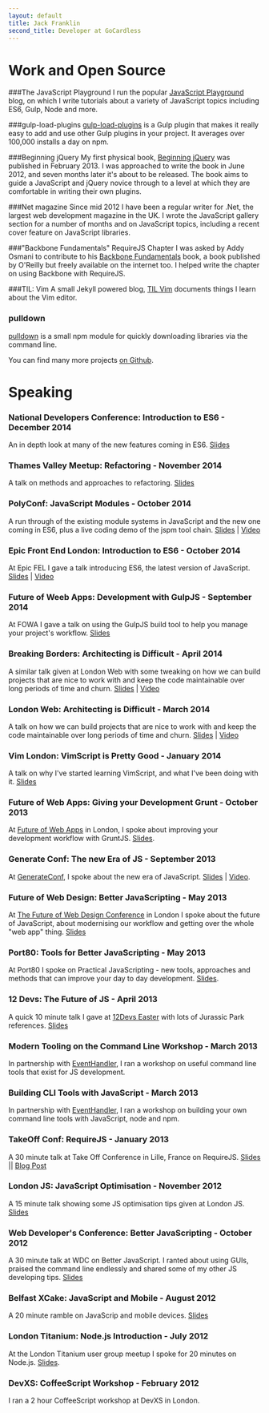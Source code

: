 ```yaml
---
layout: default
title: Jack Franklin
second_title: Developer at GoCardless
---
```


# Work and Open Source

###The JavaScript Playground
I run the popular [JavaScript Playground](http://javascriptplayground.com) blog, on which I write tutorials about a variety of JavaScript topics including ES6, Gulp, Node and more.

###gulp-load-plugins
[gulp-load-plugins](http://github.com/jackfranklin/gulp-load-plugins) is a Gulp plugin that makes it really easy to add and use other Gulp plugins in your project. It averages over 100,000 installs a day on npm.

###Beginning jQuery
My first physical book, [Beginning jQuery](http://www.apress.com/9781430249320) was published in February 2013. I was approached to write the book in June 2012, and seven months later it's about to be released. The book aims to guide a JavaScript and jQuery novice through to a level at which they are comfortable in writing their own plugins.

###Net magazine
Since mid 2012 I have been a regular writer for .Net, the largest web development magazine in the UK. I wrote the JavaScript gallery section for a number of months and on JavaScript topics, including a recent cover feature on JavaScript libraries.

###"Backbone Fundamentals" RequireJS Chapter
I was asked by Addy Osmani to contribute to his [Backbone Fundamentals](http://addyosmani.github.com/backbone-fundamentals/) book, a book published by O'Reilly but freely available on the internet too. I helped write the chapter on using Backbone with RequireJS.

###TIL: Vim
A small Jekyll powered blog, [TIL Vim](http://tilvim.com/) documents things I learn about the Vim editor.

### pulldown
[pulldown](https://github.com/jackfranklin/pulldown) is a small npm module for quickly downloading libraries via the command line.

You can find many more projects [on Github](http://github.com/jackfranklin).

# Speaking

### National Developers Conference: Introduction to ES6 - December 2014
An in depth look at many of the new features coming in ES6. [Slides](https://speakerdeck.com/jackfranklin/ndc-london-introduction-to-es6)

### Thames Valley Meetup: Refactoring - November 2014
A talk on methods and approaches to refactoring. [Slides](https://speakerdeck.com/jackfranklin/thames-valley-meetup-refactoring)

### PolyConf: JavaScript Modules - October 2014
A run through of the existing module systems in JavaScript and the new one coming in ES6, plus a live coding demo of the jspm tool chain. [Slides](https://speakerdeck.com/jackfranklin/polyconf-js-modules) | [Video](https://www.youtube.com/watch?v=NFgudKs-6Oc)

### Epic Front End London: Introduction to ES6 - October 2014
At Epic FEL I gave a talk introducing ES6, the latest version of JavaScript. [Slides](https://speakerdeck.com/jackfranklin/front-end-london-intro-to-es6) | [Video](https://www.youtube.com/watch?v=mPq5S27qWW8)

### Future of Weeb Apps: Development with GulpJS - September 2014
At FOWA I gave a talk on using the GulpJS build tool to help you manage your project's workflow. [Slides](https://speakerdeck.com/jackfranklin/fowa-development-with-gulpjs)

### Breaking Borders: Architecting is Difficult - April 2014
A similar talk given at London Web with some tweaking on how we can build projects that are nice to work with and keep the code maintainable over long periods of time and churn. [Slides](https://speakerdeck.com/jackfranklin/architecting-is-difficult-breaking-borders-april-2014) | [Video](https://vimeo.com/97328932)

### London Web: Architecting is Difficult - March 2014
A talk on how we can build projects that are nice to work with and keep the code maintainable over long periods of time and churn. [Slides](https://speakerdeck.com/jackfranklin/architecting-is-difficult-london-web-march-2014) | [Video](https://vimeo.com/90001708)

### Vim London: VimScript is Pretty Good - January 2014
A talk on why I've started learning VimScript, and what I've been doing with it. [Slides](https://speakerdeck.com/jackfranklin/vimscript-is-pretty-good-vim-london-jan-2014)

### Future of Web Apps: Giving your Development Grunt - October 2013
At [Future of Web Apps](http://futureofwebapps.com/) in London, I spoke about improving your development workflow with GruntJS. [Slides](https://speakerdeck.com/jackfranklin/giving-your-development-more-grunt-fowa-london-2013).

### Generate Conf: The new Era of JS - September 2013
At [GenerateConf](http://www.generateconf.com/page.cfm/ID=1), I spoke about the new era of JavaScript. [Slides](https://speakerdeck.com/jackfranklin/generate-conf-the-new-era-of-js) | [Video](http://www.youtube.com/watch?list=PLb_ziuDPiUzZkc077IW3_rDcqX1OC8VbV&v=M2QlYCPRpdE).

### Future of Web Design: Better JavaScripting - May 2013
At [The Future of Web Design Conference](http://futureofwebdesign.com/) in London I spoke about the future of JavaScript, about modernising our workflow and getting over the whole "web app" thing. [Slides](https://speakerdeck.com/jackfranklin/fowd-practical-javascripting)

### Port80: Tools for Better JavaScripting - May 2013
At Port80 I spoke on Practical JavaScripting - new tools, approaches and methods that can improve your day to day development. [Slides](https://speakerdeck.com/jackfranklin/port80-practical-javascripting).

### 12 Devs: The Future of JS - April 2013
A quick 10 minute talk I gave at [12Devs Easter](http://12devs.co.uk/events/12-devs-at-easter/) with lots of Jurassic Park references. [Slides](https://speakerdeck.com/jackfranklin/the-new-era-of-js)

### Modern Tooling on the Command Line Workshop - March 2013
In partnership with [EventHandler](http://eventhandler.co.uk), I ran a workshop on useful command line tools that exist for JS development.

### Building CLI Tools with JavaScript - March 2013
In partnership with [EventHandler](http://eventhandler.co.uk), I ran a workshop on building your own command line tools with JavaScript, node and npm. 

### TakeOff Conf: RequireJS - January 2013
A 30 minute talk at Take Off Conference in Lille, France on RequireJS. [Slides](https://speakerdeck.com/jackfranklin/requirejs-take-off-conf) || [Blog Post](http://javascriptplayground.com/blog/2013/01/talking-requirejs-at-takeoff-conf)

### London JS: JavaScript Optimisation - November 2012
A 15 minute talk showing some JS optimisation tips given at London JS. [Slides](https://github.com/jackfranklin/ldnjs-optimisation-talk)

### Web Developer's Conference: Better JavaScripting - October 2012
A 30 minute talk at WDC on Better JavaScript. I ranted about using GUIs, praised the command line endlessly and shared some of my other JS developing tips. [Slides](https://speakerdeck.com/jackfranklin/better-javascripting-web-dev-conf-2012)

### Belfast XCake: JavaScript and Mobile - August 2012
A 20 minute ramble on JavaScrip and mobile devices. [Slides](https://gist.github.com/4205352)

### London Titanium: Node.js Introduction - July 2012
At the London Titanium user group meetup I spoke for 20 minutes on Node.js. [Slides](https://gist.github.com/3e059e4121708489fb0e).

### DevXS: CoffeeScript Workshop - February 2012
I ran a 2 hour CoffeeScript workshop at DevXS in London.
